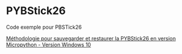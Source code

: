 # PYBStick26
Code exemple pour PBSTick26

[Méthodologie pour sauvegarder et restaurer la PYBStick26 en version Micropython - Version Windows 10](Restore.md)
